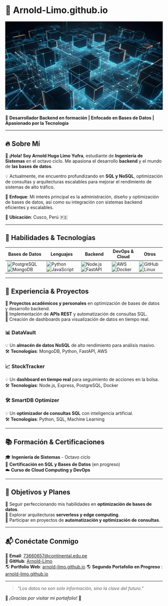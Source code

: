 # 🚀 Arnold-Limo.github.io  

![Portada](https://raw.githubusercontent.com/Arnold-star-lab/Arnold-Limo.github.io/main/images/image1.jpg)  

🎯 **Desarrollador Backend en formación | Enfocado en Bases de Datos | Apasionado por la Tecnología**  

---

## 🔥 Sobre Mí  

💾 **¡Hola! Soy Arnold Hugo Limo Yufra**, estudiante de **Ingeniería de Sistemas** en el octavo ciclo. Me apasiona el desarrollo **backend** y el mundo de **las bases de datos**.  

💡 Actualmente, me encuentro profundizando en **SQL y NoSQL**, optimización de consultas y arquitecturas escalables para mejorar el rendimiento de sistemas de alto tráfico.  

🎯 **Enfoque**: Mi interés principal es la administración, diseño y optimización de bases de datos, así como su integración con sistemas backend eficientes y escalables.  

📍 **Ubicación**: Cusco, Perú 🇵🇪  

---

## 🚀 Habilidades & Tecnologías  

| **Bases de Datos** | **Lenguajes** | **Backend** | **DevOps & Cloud** | **Otros** |
|--------------------|--------------|-------------|--------------------|-----------|
| ![PostgreSQL](https://img.shields.io/badge/PostgreSQL-316192?style=for-the-badge&logo=postgresql&logoColor=white) ![MongoDB](https://img.shields.io/badge/MongoDB-47A248?style=for-the-badge&logo=mongodb&logoColor=white) | ![Python](https://img.shields.io/badge/Python-3776AB?style=for-the-badge&logo=python&logoColor=white) ![JavaScript](https://img.shields.io/badge/JavaScript-F7DF1E?style=for-the-badge&logo=javascript&logoColor=black) | ![Node.js](https://img.shields.io/badge/Node.js-43853D?style=for-the-badge&logo=node.js&logoColor=white) ![FastAPI](https://img.shields.io/badge/FastAPI-009688?style=for-the-badge&logo=fastapi&logoColor=white) | ![AWS](https://img.shields.io/badge/AWS-232F3E?style=for-the-badge&logo=amazon-aws&logoColor=white) ![Docker](https://img.shields.io/badge/Docker-2496ED?style=for-the-badge&logo=docker&logoColor=white) | ![GitHub](https://img.shields.io/badge/GitHub-181717?style=for-the-badge&logo=github&logoColor=white) ![Linux](https://img.shields.io/badge/Linux-FCC624?style=for-the-badge&logo=linux&logoColor=black) |

---

## 💼 Experiencia & Proyectos  

🔹 **Proyectos académicos y personales** en optimización de bases de datos y desarrollo backend.  
🔹 Implementación de **APIs REST** y automatización de consultas SQL.  
🔹 Creación de dashboards para visualización de datos en tiempo real.  

### 📊 **DataVault**  
💡 Un **almacén de datos NoSQL** de alto rendimiento para análisis masivo.  
🛠️ **Tecnologías**: MongoDB, Python, FastAPI, AWS  

### 📈 **StockTracker**  
💡 Un **dashboard en tiempo real** para seguimiento de acciones en la bolsa.  
🛠️ **Tecnologías**: Node.js, Express, PostgreSQL, Docker  

### 🛠️ **SmartDB Optimizer**  
💡 Un **optimizador de consultas SQL** con inteligencia artificial.  
🛠️ **Tecnologías**: Python, SQL, Machine Learning  

---

## 📚 Formación & Certificaciones  

🎓 **Ingeniería de Sistemas** - Octavo ciclo  
📜 **Certificación en SQL y Bases de Datos** (en progreso)  
☁️ **Curso de Cloud Computing y DevOps**  

---

## 🎯 Objetivos y Planes  

🔹 Seguir perfeccionando mis habilidades en **optimización de bases de datos**.  
🔹 Explorar arquitecturas **serverless y edge computing**.  
🔹 Participar en proyectos de **automatización y optimización de consultas**.  

---

## 📬 Conéctate Conmigo  

📧 **Email**: 73660657@continental.edu.pe  
🔗 **GitHub**: [Arnold-Limo](github.com/Arnold-star-lab)  
🌎 **Portfolio Web**: [arnold-limo.github.io](https://arnold-star-lab.github.io/Arnold-Limo.github.io/) 
🌎 **Segundo Portafolio en Progreso** : [arnold-limo.github.io](https://arnold-star-lab.github.io//)

---

> *"Los datos no son solo información, sino la clave del futuro."*  

🌟 *¡Gracias por visitar mi portafolio!* 🚀  
